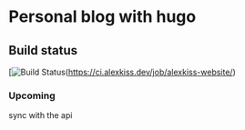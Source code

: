 # Personal blog with hugo


## Build status
[![Build Status](https://ci.alexkiss.dev/buildStatus/icon?job=alexkiss-website)(https://ci.alexkiss.dev/job/alexkiss-website/)
<br />

### Upcoming 

sync with the api

